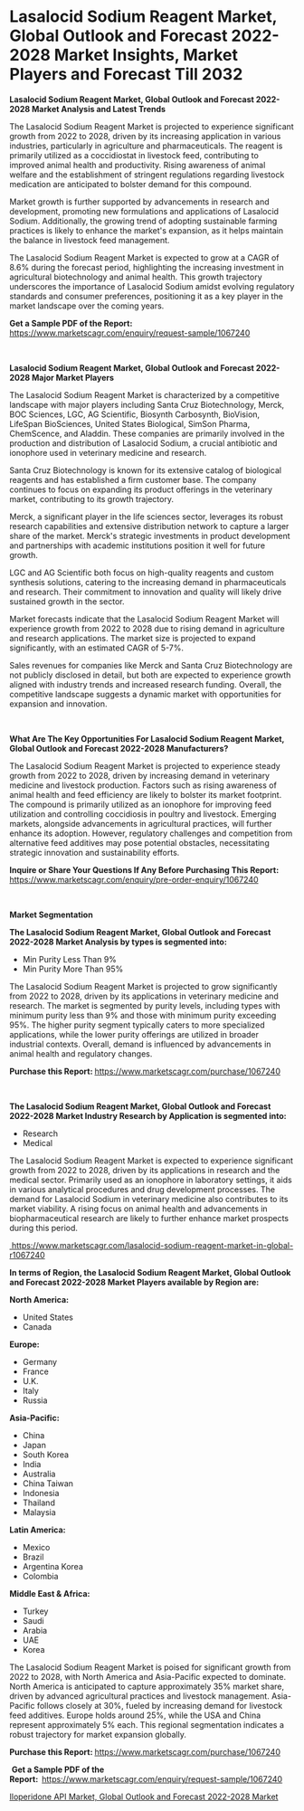 <p><h1>Lasalocid Sodium Reagent Market, Global Outlook and Forecast 2022-2028 Market Insights, Market Players and Forecast Till 2032</h1></p><p><strong>Lasalocid Sodium Reagent Market, Global Outlook and Forecast 2022-2028 Market Analysis and Latest Trends</strong></p>
<p><p>The Lasalocid Sodium Reagent Market is projected to experience significant growth from 2022 to 2028, driven by its increasing application in various industries, particularly in agriculture and pharmaceuticals. The reagent is primarily utilized as a coccidiostat in livestock feed, contributing to improved animal health and productivity. Rising awareness of animal welfare and the establishment of stringent regulations regarding livestock medication are anticipated to bolster demand for this compound.</p><p>Market growth is further supported by advancements in research and development, promoting new formulations and applications of Lasalocid Sodium. Additionally, the growing trend of adopting sustainable farming practices is likely to enhance the market's expansion, as it helps maintain the balance in livestock feed management.</p><p>The Lasalocid Sodium Reagent Market is expected to grow at a CAGR of 8.6% during the forecast period, highlighting the increasing investment in agricultural biotechnology and animal health. This growth trajectory underscores the importance of Lasalocid Sodium amidst evolving regulatory standards and consumer preferences, positioning it as a key player in the market landscape over the coming years.</p></p>
<p><strong>Get a Sample PDF of the Report:&nbsp;</strong> <a href="https://www.marketscagr.com/enquiry/request-sample/1067240?utm_campaign=2039&utm_medium=2&utm_source=Github&utm_content=ia&utm_term=21032025&utm_id=lasalocid-sodium-reagent-market-global-outlook-and-forecast-2022-2028">https://www.marketscagr.com/enquiry/request-sample/1067240</a></p>
<p>&nbsp;</p>
<p><strong>Lasalocid Sodium Reagent Market, Global Outlook and Forecast 2022-2028 Major Market Players</strong></p>
<p><p>The Lasalocid Sodium Reagent Market is characterized by a competitive landscape with major players including Santa Cruz Biotechnology, Merck, BOC Sciences, LGC, AG Scientific, Biosynth Carbosynth, BioVision, LifeSpan BioSciences, United States Biological, SimSon Pharma, ChemScence, and Aladdin. These companies are primarily involved in the production and distribution of Lasalocid Sodium, a crucial antibiotic and ionophore used in veterinary medicine and research.</p><p>Santa Cruz Biotechnology is known for its extensive catalog of biological reagents and has established a firm customer base. The company continues to focus on expanding its product offerings in the veterinary market, contributing to its growth trajectory.</p><p>Merck, a significant player in the life sciences sector, leverages its robust research capabilities and extensive distribution network to capture a larger share of the market. Merck's strategic investments in product development and partnerships with academic institutions position it well for future growth.</p><p>LGC and AG Scientific both focus on high-quality reagents and custom synthesis solutions, catering to the increasing demand in pharmaceuticals and research. Their commitment to innovation and quality will likely drive sustained growth in the sector.</p><p>Market forecasts indicate that the Lasalocid Sodium Reagent Market will experience growth from 2022 to 2028 due to rising demand in agriculture and research applications. The market size is projected to expand significantly, with an estimated CAGR of 5-7%.</p><p>Sales revenues for companies like Merck and Santa Cruz Biotechnology are not publicly disclosed in detail, but both are expected to experience growth aligned with industry trends and increased research funding. Overall, the competitive landscape suggests a dynamic market with opportunities for expansion and innovation.</p></p>
<p>&nbsp;</p>
<p><strong>What Are The Key Opportunities For Lasalocid Sodium Reagent Market, Global Outlook and Forecast 2022-2028 Manufacturers?</strong></p>
<p><p>The Lasalocid Sodium Reagent Market is projected to experience steady growth from 2022 to 2028, driven by increasing demand in veterinary medicine and livestock production. Factors such as rising awareness of animal health and feed efficiency are likely to bolster its market footprint. The compound is primarily utilized as an ionophore for improving feed utilization and controlling coccidiosis in poultry and livestock. Emerging markets, alongside advancements in agricultural practices, will further enhance its adoption. However, regulatory challenges and competition from alternative feed additives may pose potential obstacles, necessitating strategic innovation and sustainability efforts.</p></p>
<p><strong>Inquire or Share Your Questions If Any Before Purchasing This Report:</strong> <a href="https://www.marketscagr.com/enquiry/pre-order-enquiry/1067240?utm_campaign=2039&utm_medium=2&utm_source=Github&utm_content=ia&utm_term=21032025&utm_id=lasalocid-sodium-reagent-market-global-outlook-and-forecast-2022-2028">https://www.marketscagr.com/enquiry/pre-order-enquiry/1067240</a></p>
<p>&nbsp;</p>
<p><strong>Market Segmentation</strong></p>
<p><strong>The Lasalocid Sodium Reagent Market, Global Outlook and Forecast 2022-2028 Market Analysis by types is segmented into:</strong></p>
<p><ul><li>Min Purity Less Than 9%</li><li>Min Purity More Than 95%</li></ul></p>
<p><p>The Lasalocid Sodium Reagent Market is projected to grow significantly from 2022 to 2028, driven by its applications in veterinary medicine and research. The market is segmented by purity levels, including types with minimum purity less than 9% and those with minimum purity exceeding 95%. The higher purity segment typically caters to more specialized applications, while the lower purity offerings are utilized in broader industrial contexts. Overall, demand is influenced by advancements in animal health and regulatory changes.</p></p>
<p><strong>Purchase this Report:&nbsp;</strong><a href="https://www.marketscagr.com/purchase/1067240?utm_campaign=2039&utm_medium=2&utm_source=Github&utm_content=ia&utm_term=21032025&utm_id=lasalocid-sodium-reagent-market-global-outlook-and-forecast-2022-2028">https://www.marketscagr.com/purchase/1067240</a></p>
<p>&nbsp;</p>
<p><strong>The Lasalocid Sodium Reagent Market, Global Outlook and Forecast 2022-2028 Market Industry Research by Application is segmented into:</strong></p>
<p><ul><li>Research</li><li>Medical</li></ul></p>
<p><p>The Lasalocid Sodium Reagent Market is expected to experience significant growth from 2022 to 2028, driven by its applications in research and the medical sector. Primarily used as an ionophore in laboratory settings, it aids in various analytical procedures and drug development processes. The demand for Lasalocid Sodium in veterinary medicine also contributes to its market viability. A rising focus on animal health and advancements in biopharmaceutical research are likely to further enhance market prospects during this period.</p></p>
<p><a href="https://www.marketscagr.com/lasalocid-sodium-reagent-market-in-global-r1067240?utm_campaign=2039&utm_medium=2&utm_source=Github&utm_content=ia&utm_term=21032025&utm_id=lasalocid-sodium-reagent-market-global-outlook-and-forecast-2022-2028">&nbsp;https://www.marketscagr.com/lasalocid-sodium-reagent-market-in-global-r1067240</a></p>
<p><strong>In terms of Region, the Lasalocid Sodium Reagent Market, Global Outlook and Forecast 2022-2028 Market Players available by Region are:</strong></p>
<p>
    <p> <strong> North America: </strong>
        <ul>
            <li>United States</li>
            <li>Canada</li>
        </ul>
        </p> 
    <p> <strong> Europe: </strong>
        <ul>
            <li>Germany</li>
            <li>France</li>
            <li>U.K.</li>
            <li>Italy</li>
            <li>Russia</li>
        </ul>
        </p> 
    <p> <strong> Asia-Pacific: </strong>
        <ul>
            <li>China</li>
            <li>Japan</li>
            <li>South Korea</li>
            <li>India</li>
            <li>Australia</li>
            <li>China Taiwan</li>
            <li>Indonesia</li>
            <li>Thailand</li>
            <li>Malaysia</li>
        </ul>
        </p> 
    <p> <strong> Latin America: </strong>
        <ul>
            <li>Mexico</li>
            <li>Brazil</li>
            <li>Argentina Korea</li>
            <li>Colombia</li>
        </ul>
        </p> 
    <p> <strong> Middle East & Africa: </strong>
        <ul>
            <li>Turkey</li>
            <li>Saudi</li>
            <li>Arabia</li>
            <li>UAE</li>
            <li>Korea</li>
        </ul>
    </p>
    </p>
<p><p>The Lasalocid Sodium Reagent Market is poised for significant growth from 2022 to 2028, with North America and Asia-Pacific expected to dominate. North America is anticipated to capture approximately 35% market share, driven by advanced agricultural practices and livestock management. Asia-Pacific follows closely at 30%, fueled by increasing demand for livestock feed additives. Europe holds around 25%, while the USA and China represent approximately 5% each. This regional segmentation indicates a robust trajectory for market expansion globally.</p></p>
<p><strong>Purchase this Report: </strong><a href="https://www.marketscagr.com/purchase/1067240?utm_campaign=2039&utm_medium=2&utm_source=Github&utm_content=ia&utm_term=21032025&utm_id=lasalocid-sodium-reagent-market-global-outlook-and-forecast-2022-2028">https://www.marketscagr.com/purchase/1067240</a></p>
<p>&nbsp;<strong>Get a Sample PDF of the Report:&nbsp;&nbsp;</strong><a href="https://www.marketscagr.com/enquiry/request-sample/1067240?utm_campaign=2039&utm_medium=2&utm_source=Github&utm_content=ia&utm_term=21032025&utm_id=lasalocid-sodium-reagent-market-global-outlook-and-forecast-2022-2028">https://www.marketscagr.com/enquiry/request-sample/1067240</a></p>
<p><strong></strong></p>
<p><p><a href="https://github.com/AKSHATREPORTPRIME/Market-Research-Report-List-7/blob/main/iloperidone-api-market-global-outlook-and-forecast-2022-2028-market.md?utm_campaign=2039&utm_medium=2&utm_source=Github&utm_content=ia&utm_term=21032025&utm_id=lasalocid-sodium-reagent-market-global-outlook-and-forecast-2022-2028">Iloperidone API Market, Global Outlook and Forecast 2022-2028 Market</a></p></p>